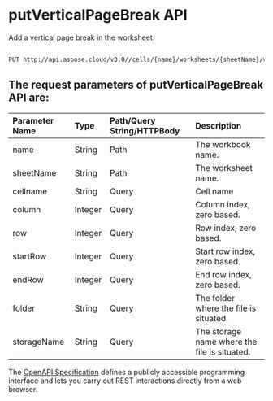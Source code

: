 # **putVerticalPageBreak API**

Add a vertical page break in the worksheet. 

```bash

PUT http://api.aspose.cloud/v3.0//cells/{name}/worksheets/{sheetName}/verticalpagebreaks

```

## The request parameters of **putVerticalPageBreak** API are: 

| Parameter Name | Type | Path/Query String/HTTPBody | Description | 
| :- | :- | :- |:- | 
|name|String|Path|The workbook name.|
|sheetName|String|Path|The worksheet name.|
|cellname|String|Query|Cell name|
|column|Integer|Query|Column index, zero based.|
|row|Integer|Query|Row index, zero based.|
|startRow|Integer|Query|Start row index, zero based.|
|endRow|Integer|Query|End row index, zero based.|
|folder|String|Query|The folder where the file is situated.|
|storageName|String|Query|The storage name where the file is situated.|


The [OpenAPI Specification](https://reference.aspose.cloud/cells/#/PageBreaksController/PutVerticalPageBreak) defines a publicly accessible programming interface and lets you carry out REST interactions directly from a web browser.
